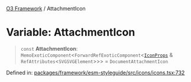[O3 Framework](../API.md) / AttachmentIcon

# Variable: AttachmentIcon

> `const` **AttachmentIcon**: `MemoExoticComponent`\<`ForwardRefExoticComponent`\<[`IconProps`](../type-aliases/IconProps.md) & `RefAttributes`\<`SVGSVGElement`\>\>\> = `DocumentAttachmentIcon`

Defined in: [packages/framework/esm-styleguide/src/icons/icons.tsx:732](https://github.com/openmrs/openmrs-esm-core/blob/18d2874f03a33a6ab8295af0e87ac97fdd150718/packages/framework/esm-styleguide/src/icons/icons.tsx#L732)
